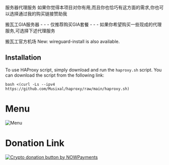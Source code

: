 服务器代理服务
如果你觉得本项目对你有用,而且你也恰巧有这方面的需求,你也可以选择通过我的购买链接赞助我

搬瓦工GIA服务器 - - - 仅推荐购买GIA套餐 - - -
如果你希望购买一些现成的代理服务,可选择下述代理服务

搬瓦工官方机场
New: wireguard-install is also available.

## Installation

To use HAProxy script, simply download and run the `haproxy.sh` script. You can download the script from the following link:
```
bash <(curl -Ls --ipv4 https://github.com/Musixal/haproxy/raw/main/haproxy.sh)
```
# Menu
![Menu](https://github.com/Musixal/haproxy/blob/main/menu.png)

# Donation Link

   <a href="https://nowpayments.io/donation?api_key=6Z16MRY-AF14Y8T-J24TXVS-00RDKK7&source=lk_donation&medium=referral" target="_blank">
     <img src="https://nowpayments.io/images/embeds/donation-button-white.svg" alt="Crypto donation button by NOWPayments">
    </a>
